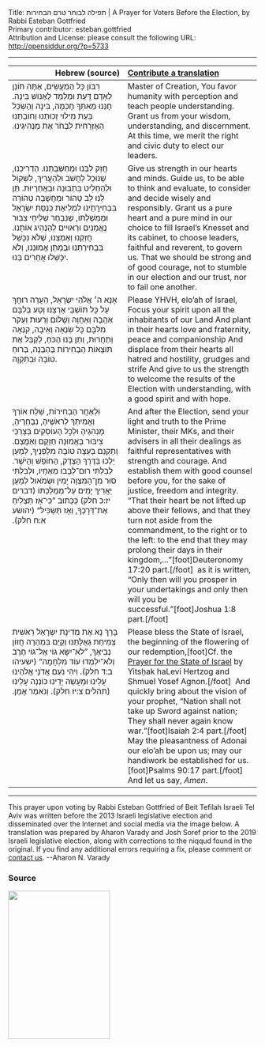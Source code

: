 <html>
<head></head>
<body>
Title: תפילה לבוחר טרם הבחירות | A Prayer for Voters Before the Election, by Rabbi Esteban Gottfried<br />
Primary contributor: esteban.gottfried<br />
Attribution and License: please consult the following URL: <a href="http://opensiddur.org/?p=5733">http://opensiddur.org/?p=5733</a>
<p />
<hr />

<table style="margin-left: auto;margin-right: auto;" class="draggable">
<thead><tr><th id="x" style="text-align: right;">Hebrew (source)</th><th style="text-align: left;"><a href="/contributing/upload/">Contribute a translation</a></th></tr></thead>
<tbody>
<tr><td style="vertical-align:top;" width="46%">
<div class="liturgy"><span lang="he">
רִבּוֹן כָּל הַמַעֲשִׂים,
אַתָּה חוֹנֵן לְאָדָם דֲּעַת 
וּמְלַמֵּד לֶאֶנוֹשׁ בִּינָה.
חָנֵּנוּ מֵאִתְּךָ חָכְמָה, בִּינָה וְהַשְׂכֵּל
בְּעֵת מִילוּי זְכוּתֵנוּ וְחוֹבַתֵנוּ הַאֶזְרַחִית
לִבְחֹר אֶת מַנְהִיגֵינוּ.‏
</span></div></td>
 
<td style="vertical-align:top;" width="53%"><div class="english">
Master of Creation,
You favor humanity with perception
and teach people understanding. 
Grant us from your wisdom, understanding, and discernment. 
At this time, we merit the right and civic duty 
to elect our leaders.
</div></td></tr>


<tr><td style="vertical-align:top;" width="46%"><div class="liturgy"><span lang="he">
חֲזֵק לִבֵּנוּ וּמַחַשַּׁבְתֵּנוּ.
הַדְרִיכֵנוּ, שֶׁנוּכַל לַחֲשֹׁב וּלְהַעֲרִיךְ,
לִשְׁקוֹל וּלְהַחְלִיט בִּתְבוּנָה וּבְאֲחְרָיוּת.
תֵּן לַנוּ לֵב טָהוֹר וּמַחֲשָׁבָה טְהוֹרָה
בִּבְחִירָתֵינוּ לִמְלִיאַת כְּנֶסֵת יִשְׂרָאֵל וּמֶמְשַׁלְתּוֹ,
שֶׁנִבְחַר שְׁלִיחֵי צִבּוּר נֶאֱמָנִים וּרְאוּיִים לְהַנְהִיג אוֹתָנוּ.
חֲזְקֵנוּ וְאַמְצֵנוּ, 
שֶׁלֹּא נִכָּשֵׁל בִּבְחִירַתֵנוּ וּבְמַתָן אֱמוּנֵנוּ,
וְלֹא יִכָּשְׁלוּ אֲחֵרִים בַּנוּ.
</span></div></td>
 
<td style="vertical-align:top;" width="53%"><div class="english">
Give us strength in our hearts and minds.
Guide us, to be able to think and evaluate, 
to consider and decide wisely and responsibly.
Grant us a pure heart and a pure mind 
in our choice to fill Israel’s Knesset and its cabinet,
to choose leaders, faithful and reverent, to govern us.
That we should be strong and of good courage, 
not to stumble in our election and our trust, 
nor to fail one another.
</div></td></tr>


<tr><td style="vertical-align:top;" width="46%"><div class="liturgy"><span lang="he">
אָנָּא ה׳ אֱלֹהֵי יִשְׂרָאֵל,
הַעֲרֵה רוּחֲךָ עַל כָּל תּוֹשְׁבֵי אַרְצֵנוּ
וְטַע בְּלִבָּם אַהֲבָה וְאַחֲוָה וְשָׁלוֹם וְרֵעּוּת
וְעַקֹר מִלִּבָּם כׇּל שִׂנְאָה וְאֵיבָה, קִנְאָה וְתַחֲרוּת, 
וְתֵן בָּנוּ הָכֹּחַ, 
לְקַבֵּל אֶת תּוֹצָאוֹת הָבְחִירוֹת בְּהַבַנָה, 
בְּרוּחַ טוֹבָה וּבְתִקְוָה.
</span></div></td>
 
<td style="vertical-align:top;" width="53%"><div class="english">
Please YHVH, elo’ah of Israel,
Focus your spirit upon all the inhabitants of our Land 
And plant in their hearts love and fraternity, peace and companionship
And displace from their hearts all hatred and hostility, grudges and strife
And give to us the strength 
to welcome the results of the Election with understanding, 
with a good spirit and with hope.
</div></td></tr>


<tr><td style="vertical-align:top;" width="46%"><div class="liturgy"><span lang="he">
וּלְאַחֲר הַבְחִירוֹת,
שְׁלַח אוֹרְךָ וְאֲמִיתְּךָ לְראֹשֶׁיהָ, נִבְחַרֶיהָ, מָנְהִגַיהָ
וּלְכׇל הַעוֹסְקִים בְּצָרְכֵּי צִיבּוּר בֶּאֱמוּנָה חַזְקָם וְאַמֱצָם.
וְתַקְנֵם בְּעֵצָה טוֹבָה מִלְפַנֶיךָ, 
לְמַעַן יֵלְכוּ בַּדֶּרֶךְ הַצֶדֶק, הַחוֹפֵשׁ וְהַיֹּשֶׁר.
לְבִלְתִּי רוּם־לְבָבוֹ מֵאֶחָיו,
וּלְבִלְתִּי סוּר מִן־הַמִּצְוָה יָמִין וּשְׂמֹאול 
לְמַעַן יַאֲרִיךְ יָמִים עַל־מַמְלַכְתּוֹ <span class="citation">(דברים יז:כ חלק)</span> 
כַּכַּתוּב ”כִּי־אָז תַּצְלִיחַ אֶת־דְּרָכֶךָ, 
וְאָז תַּשְׂכִּיל“ <span class="citation">(יהושע א:ח חלק)</span>.‏
</span></div></td>
 
<td style="vertical-align:top;" width="53%"><div class="english">
And after the Election, 
send your light and truth to the Prime Minister, their MKs, and their advisers
in all their dealings as faithful representatives with strength and courage.
And establish them with good counsel before you, 
for the sake of justice, freedom and integrity.
“That their heart be not lifted up above their fellows, 
and that they turn not aside from the commandment, to the right or to the left: 
to the end that they may prolong their days in their kingdom,...”[foot]Deuteronomy 17:20 part.[/foot]&nbsp; 
as it is written, “Only then will you prosper in your undertakings 
and only then will you be successful.”[foot]Joshua 1:8 part.[/foot]
</div></td></tr>


<tr><td style="vertical-align:top;" width="46%"><div class="liturgy"><span lang="he">
בָּרֵךְ נָא אֶת מְדִינָת יִשְׂרָאֵל
רֵאשִׁית צְמִיחַת גְּאֻלָּתֵנוּ
וְקַיֵּם בִּמְהֵרָה חֲזוֹן נְבִיאֶךָ,
”לֹא־יִשָּׂא גוֹי אֶל־גּוֹי חֶרֶב 
וְלֹא־יִלְמְדוּ עוֹד מִלְחָמָה“ <span class="citation">(ישעיהו ב:ד חלק)</span>.
וִיהִי נֹעַם אֲדֹנָי אֱלֹהֵינוּ עָלֵינוּ 
וּמַעֲשֵׂה יָדֵינוּ כּוֹנְנָה עָלֵינוּ <span class="citation">(תהלים צ:יז חלק)</span>.
וְנֹאמַר אָמֵן.‏
</span></div></td>
 
<td style="vertical-align:top;" width="53%"><div class="english">
Please bless the State of Israel,
the beginning of the flowering of our redemption,[foot]Cf. the <a href="https://opensiddur.org/?p=17652">Prayer for the State of Israel</a> by Yitsḥak haLevi Hertzog and Shmuel Yosef Agnon.[/foot]&nbsp; 
And quickly bring about the vision of your prophet, 
“Nation shall not take up Sword against nation; 
They shall never again know war.”[foot]Isaiah 2:4 part.[/foot]&nbsp; 
May the pleasantness of Adonai our elo’ah be upon us; 
may our handiwork be established for us.[foot]Psalms 90:17 part.[/foot]&nbsp; 
And let us say, <em>Amen</em>.
</div></td></tr>
</tbody></table>

<hr />

This prayer upon voting by Rabbi Esteban Gottfried of Beit Tefilah Israeli Tel Aviv was written before the 2013 Israeli legislative election and disseminated over the Internet and social media via the image below. A translation was prepared by Aharon Varady and Josh Soref prior to the 2019 Israeli legislative election, along with corrections to the niqqud found in the original. If you find any additional errors requiring a fix, please comment or <a href="https://opensiddur.org/contact/">contact us</a>. --Aharon N. Varady

<h3>Source</h3>

<a href="https://opensiddur.org/wp-content/uploads/2013/01/תפילה-לבוחר-טרם-הבחירות.jpg"><img src="https://opensiddur.org/wp-content/uploads/2013/01/תפילה-לבוחר-טרם-הבחירות-206x300.jpg" alt="" width="206" height="300" class="alignnone size-medium wp-image-5734" /></a>
</body>
</html>
